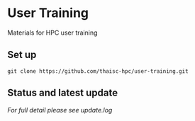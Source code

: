 # User Training
Materials for HPC user training 

## Set up

```
git clone https://github.com/thaisc-hpc/user-training.git
```

## Status and latest update


*For full detail please see update.log*
